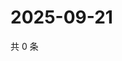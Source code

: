 # 2025-09-21

共 0 条

<!-- BEGIN ZHIHUVIDEO -->
<!-- 最后更新时间 Sun Sep 21 2025 13:10:41 GMT+0800 (China Standard Time) -->

<!-- END ZHIHUVIDEO -->
